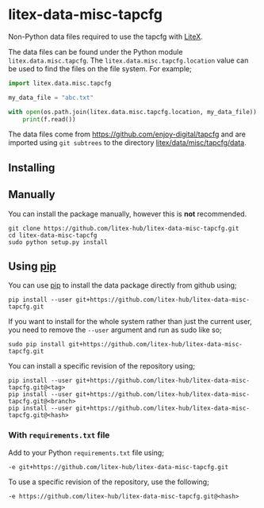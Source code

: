 # litex-data-misc-tapcfg

Non-Python data files required to use the tapcfg with
[LiteX](https://github.com/enjoy-digital/litex.git).

The data files can be found under the Python module `litex.data.misc.tapcfg`. The
`litex.data.misc.tapcfg.location` value can be used to find the files on the file system.
For example;

```python
import litex.data.misc.tapcfg

my_data_file = "abc.txt"

with open(os.path.join(litex.data.misc.tapcfg.location, my_data_file)) as f:
    print(f.read())
```


The data files come from https://github.com/enjoy-digital/tapcfg
and are imported using `git subtrees` to the directory
[litex/data/misc/tapcfg/data](litex/data/misc/tapcfg/data).



## Installing

## Manually

You can install the package manually, however this is **not** recommended.

```
git clone https://github.com/litex-hub/litex-data-misc-tapcfg.git
cd litex-data-misc-tapcfg
sudo python setup.py install
```

## Using [pip](https://pip.pypa.io/)

You can use [pip](https://pip.pypa.io/) to install the data package directly
from github using;

```
pip install --user git+https://github.com/litex-hub/litex-data-misc-tapcfg.git
```

If you want to install for the whole system rather than just the current user,
you need to remove the `--user` argument and run as sudo like so;

```
sudo pip install git+https://github.com/litex-hub/litex-data-misc-tapcfg.git
```

You can install a specific revision of the repository using;
```
pip install --user git+https://github.com/litex-hub/litex-data-misc-tapcfg.git@<tag>
pip install --user git+https://github.com/litex-hub/litex-data-misc-tapcfg.git@<branch>
pip install --user git+https://github.com/litex-hub/litex-data-misc-tapcfg.git@<hash>
```

### With `requirements.txt` file

Add to your Python `requirements.txt` file using;
```
-e git+https://github.com/litex-hub/litex-data-misc-tapcfg.git
```

To use a specific revision of the repository, use the following;
```
-e https://github.com/litex-hub/litex-data-misc-tapcfg.git@<hash>
```
